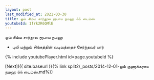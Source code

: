 ```yaml
---
layout: post
last_modified_at: 2021-03-30
title: ஓம் சிம்ம சார்தூல ரூபாய நமஹ ௧௧ டைம்ஸ்
youtubeId: 1frk2R6QMlE
---
```

 
 
 ஓம் சிம்ம சார்தூல ரூபாய நமஹ  
 
 -  புலி மற்றும் சிங்கத்தின் வடிவத்தைச் சேர்ந்தவர் யார் 
 
  
 
  
 
 
 
 
 
 


{% include youtubePlayer.html id=page.youtubeId %}
 
[Next]({{ site.baseurl }}{% link  split2/_posts/2014-12-01-ஓம் குணாக்கராய நமஹ ௧௧ டைம்ஸ்.md%})
 

